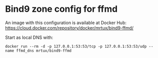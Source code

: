 # Bind9 zone config for ffmd

An image with this configuration is available at Docker Hub: https://cloud.docker.com/repository/docker/mrtux/bind9-ffmd/

Start as local DNS with:
```
docker run --rm -d -p 127.0.0.1:53:53/tcp -p 127.0.0.1:53:53/udp --name ffmd_dns mrtux/bind9-ffmd
```
